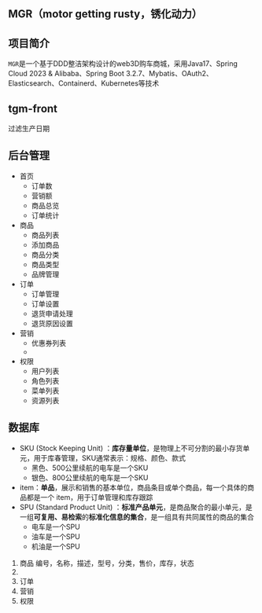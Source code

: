 

## MGR（motor getting rusty，锈化动力）

## 项目简介

`MGR`是一个基于DDD整洁架构设计的web3D购车商城，采用Java17、Spring Cloud 2023 & Alibaba、Spring Boot 3.2.7、Mybatis、OAuth2、Elasticsearch、Containerd、Kubernetes等技术

## tgm-front

过滤生产日期

## 后台管理

* 首页
  * 订单数
  * 营销额
  * 商品总览
  * 订单统计
* 商品
  * 商品列表
  * 添加商品
  * 商品分类
  * 商品类型
  * 品牌管理
* 订单
  * 订单管理
  * 订单设置
  * 退货申请处理
  * 退货原因设置
* 营销
  * 优惠券列表
  * 
* 权限
  * 用户列表
  * 角色列表
  * 菜单列表
  * 资源列表

## 数据库

* SKU (Stock Keeping Unit) ：**库存量单位**，是物理上不可分割的最小存货单元，用于库春管理，SKU通常表示：规格、颜色、款式
  * 黑色、500公里续航的电车是一个SKU
  * 银色、800公里续航的电车是一个SKU
* item：**单品**，展示和销售的基本单位，商品条目或单个商品，每一个具体的商品都是一个 item，用于订单管理和库存跟踪
* SPU (Standard Product Unit) ：**标准产品单元**，是商品聚合的最小单元，是一组**可复用、易检索**的**标准化信息的集合**，是一组具有共同属性的商品的集合
  * 电车是一个SPU
  * 油车是一个SPU
  * 机油是一个SPU
1. 商品
    编号，名称，描述，型号，分类，售价，库存，状态
2. 
3. 订单
4. 营销
5. 权限

